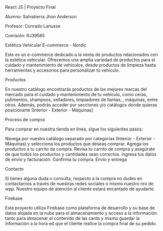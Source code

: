 React JS | Proyecto Final

Alumno: Salvatierra Jhon Anderson

Profesor: Conrado Lanusse

Comisión: RJ39585


Estética Vehicular E-commerce - Nordic

Este es un e-commerce dedicado a la venta de productos relacionados con la estética vehicular. Ofrecemos una amplia variedad de productos para el cuidado y mantenimiento de vehículos, desde productos de limpieza hasta herramientas y accesorios para personalizar tu vehículo.


Productos

En nuestro catálogo encontrarás productos de las mejores marcas del mercado para el cuidado y mantenimiento de tu vehículo, como ceras, pulimentos, shampoos, selladores, limpiadores de llantas, , máquinas, entre otros. Además, podrás acceder por secciones y/o catálogos donde quieras posicionarte (Interior - Exterior - Máquinas)


Proceso de compra

Para comprar en nuestra tienda en línea, sigue los siguientes pasos:

Navega por nuestro catálogo separado por categorías (Interior - Exterior - Máquinas) y selecciona los productos que deseas comprar.
Agrega los productos a tu carrito de compra.
Revisa tu carrito de compra y asegúrate de que todos los productos y cantidades sean correctos.
Ingresa tus datos de envío y facturación.
Confirma tu compra.
Envío y entrega


Contacto

Si tienes alguna duda o consulta, respecto a la compra no dudes en contactarnos a través de nuestras redes sociales o mismo nuestro nro de wpp. Nuestro equipo de atención al cliente estará encantado de ayudarte.


Firebase

Este proyecto utiliza Firebase como plataforma de desarrollo y su base de datos alojada en la nube para el almacenamiento y acceso a la información. tanto para almacenar el contenido de las cards y mismo guardar la información a la hora ed que el cliente realice la compra final de su pedido.




